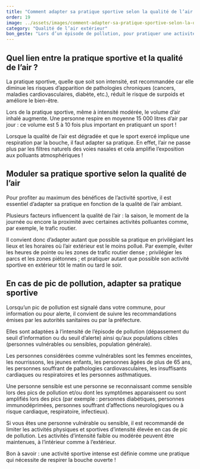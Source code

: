 ```yaml
---
title: "Comment adapter sa pratique sportive selon la qualité de l’air ?"
order: 19
image: ../assets/images/comment-adapter-sa-pratique-sportive-selon-la-qualite-de-l-air.jpg
category: "Qualité de l’air extérieur"
bon_geste: "Lors d’un épisode de pollution, pour pratiquer une activité sportive en extérieur, privilégier les zones éloignées des sources de pollution (axes routiers) et les moments de la journée où le niveau de pollution est le plus faible."
---
```


## Quel lien entre la pratique sportive et la qualité de l’air ?

La pratique sportive, quelle que soit son intensité, est recommandée car elle diminue les risques d’apparition de pathologies chroniques (cancers, maladies cardiovasculaires, diabète, etc.), réduit le risque de surpoids et améliore le bien-être.

Lors de la pratique sportive, même à intensité modérée, le volume d’air inhalé augmente. Une personne respire en moyenne 15 000 litres d’air par jour : ce volume est 5 à 10 fois plus important en pratiquant un sport !

Lorsque la qualité de l’air est dégradée et que le sport exercé implique une respiration par la bouche, il faut adapter sa pratique. En effet, l’air ne passe plus par les filtres naturels des voies nasales et cela amplifie l’exposition aux polluants atmosphériques !

## Moduler sa pratique sportive selon la qualité de l’air

Pour profiter au maximum des bénéfices de l’activité sportive, il est essentiel d’adapter sa pratique en fonction de la qualité de l’air ambiant.

Plusieurs facteurs influencent la qualité de l’air : la saison, le moment de la journée ou encore la proximité avec certaines activités polluantes comme, par exemple, le trafic routier.

Il convient donc d’adapter autant que possible sa pratique en privilégiant les lieux et les horaires où l’air extérieur est le moins pollué. Par exemple, éviter les heures de pointe ou les zones de trafic routier dense ; privilégier les parcs et les zones piétonnes ; et pratiquer autant que possible son activité sportive en extérieur tôt le matin ou tard le soir.

## En cas de pic de pollution, adapter sa pratique sportive

Lorsqu’un pic de pollution est signalé dans votre commune, pour information ou pour alerte, il convient de suivre les recommandations émises par les autorités sanitaires ou par la préfecture.

Elles sont adaptées à l’intensité de l’épisode de pollution (dépassement du seuil d’information ou du seuil d’alerte) ainsi qu’aux populations cibles (personnes vulnérables ou sensibles, population générale).
 
Les personnes considérées comme vulnérables sont les femmes enceintes, les nourrissons, les jeunes enfants, les personnes âgées de plus de 65 ans, les personnes souffrant de pathologies cardiovasculaires, les insuffisants cardiaques ou respiratoires et les personnes asthmatiques.
 
Une personne sensible est une personne se reconnaissant comme sensible lors des pics de pollution et/ou dont les symptômes apparaissent ou sont amplifiés lors des pics (par exemple : personnes diabétiques, personnes immunodéprimées, personnes souffrant d’affections neurologiques ou à risque cardiaque, respiratoire, infectieux).
 
Si vous êtes une personne vulnérable ou sensible, il est recommandé de limiter les activités physiques et sportives d’intensité élevée en cas de pic de pollution. Les activités d’intensité faible ou modérée peuvent être maintenues, à l’intérieur comme à l’extérieur.

Bon à savoir : une activité sportive intense est définie comme une pratique qui nécessite de respirer la bouche ouverte ! 
